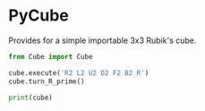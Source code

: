 # PyCube #

Provides for a simple importable 3x3 Rubik's cube.

```python
from Cube import Cube

cube.execute('R2 L2 U2 D2 F2 B2 R')
cube.turn_R_prime()

print(cube)
```